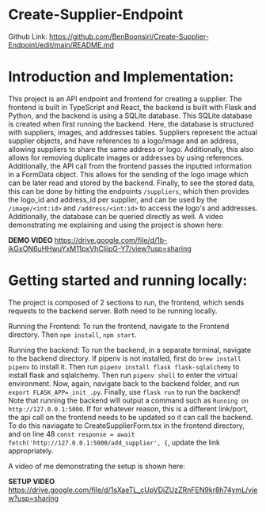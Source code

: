 # Create-Supplier-Endpoint
Github Link: https://github.com/BenBoonsiri/Create-Supplier-Endpoint/edit/main/README.md

# Introduction and Implementation:
This project is an API endpoint and frontend for creating a supplier. The frontend is built in TypeScript and React, the backend is built with Flask and Python, and the backend is using a SQLite database. This SQLite database is created when first running the backend. Here, the database is structured with suppliers, images, and addresses tables. Suppliers represent the actual supplier objects, and have references to a logo/image and an address, allowing suppliers to share the same address or logo. Additionally, this also allows for removing duplicate images or addresses by using references. Additionally, the API call from the frontend passes the inputted information in a FormData object. This allows for the sending of the logo image which can be later read and stored by the backend. Finally, to see the stored data, this can be done by hitting the endpoints `/suppliers`, which then provides the logo_id and address_id per supplier, and can be used by the `/image/<int:id>` and `/address/<int:id>` to access the logo's and addresses. Additionally, the database can be queried directly as well.
A video demonstrating me explaining and using the project is shown here:

**DEMO VIDEO**
https://drive.google.com/file/d/1b-jkGxON6uHHwuYxM11pxVhClijpG-Y7/view?usp=sharing



# Getting started and running locally:
The project is composed of 2 sections to run, the frontend, which sends requests to the backend server. Both need to be running locally.

Running the Frontend:
To run the frontend, navigate to the Frontend directory. Then `npm install`, `npm start`.

Running the backend:
To run the backend, in a separate terminal, navigate to the backend directory. If pipenv is not installed, first do `brew install pipenv` to install it. Then run `pipenv install flask flask-sqlalchemy` to install flask and sqlalchemy. Then run `pipenv shell` to enter the virtual environment. Now, again, navigate back to the backend folder, and run `export FLASK_APP=_init_.py`. Finally, use `flask run` to run the backend!
Note that running the backend will output a command such as `Running on http://127.0.0.1:5000`. If for whatever reason, this is a different link/port, the api call on the frontend needs to be updated so it can call the backend. To do this naviagate to CreateSupplierForm.tsx in the frontend directory, and on line 48 `const response = await fetch('http://127.0.0.1:5000/add_supplier', {`, update the link appropriately.

A video of me demonstrating the setup is shown here:

**SETUP VIDEO**
https://drive.google.com/file/d/1sXaeTL_cUpVDiZUzZRnFEN9kr8h74ymL/view?usp=sharing


